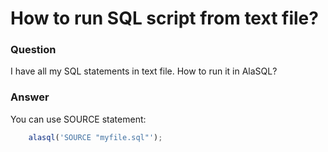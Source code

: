 # How to run SQL script from text file?

### Question
I have all my SQL statements in text file. How to run it in AlaSQL?

### Answer
You can use SOURCE statement:
```js
    alasql('SOURCE "myfile.sql"');
```